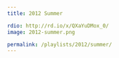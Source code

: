 ```yaml
---
title: 2012 Summer

rdio: http://rd.io/x/QXaYuDMox_0/
image: 2012-summer.png

permalink: /playlists/2012/summer/
---
```

